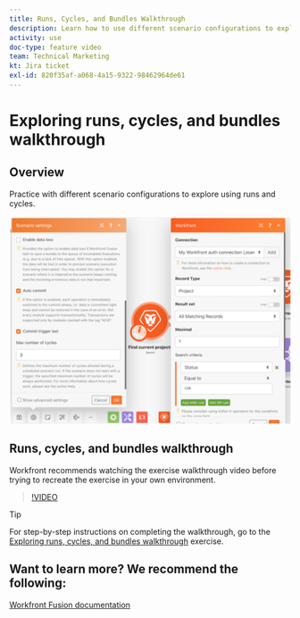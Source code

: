 ```yaml
---
title: Runs, Cycles, and Bundles Walkthrough
description: Learn how to use different scenario configurations to explore using runs and cycles in [!DNL Adobe Workfront Fusion].
activity: use
doc-type: feature video
team: Technical Marketing
kt: Jira ticket
exl-id: 820f35af-a068-4a15-9322-98462964de61
---
```

# Exploring runs, cycles, and bundles walkthrough

## Overview

Practice with different scenario configurations to explore using runs and cycles. 

![An image of runs and cycles settings](assets/execution-history-and-scheduling-6.png)

## Runs, cycles, and bundles walkthrough

Workfront recommends watching the exercise walkthrough video before trying to recreate the exercise in your own environment.

>[!VIDEO](https://video.tv.adobe.com/v/335286/?quality=12)

>[!TIP]
>
>For step-by-step instructions on completing the walkthrough, go to the [Exploring runs, cycles, and bundles walkthrough](https://experienceleague.adobe.com/docs/workfront-learn/tutorials-workfront/fusion/exercises/exploring-runs-cycles-and-bundles.html?lang=en) exercise.


## Want to learn more? We recommend the following:

[Workfront Fusion documentation](https://experienceleague.adobe.com/docs/workfront/using/adobe-workfront-fusion/workfront-fusion-2.html?lang=en)

